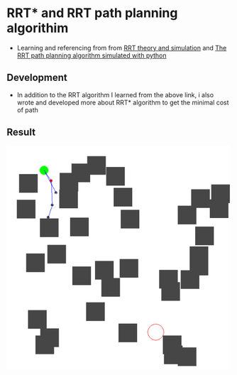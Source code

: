# RRT* and RRT path planning algorithim
- Learning and referencing from from [RRT theory and simulation](https://youtu.be/Oo61tjNJHCk?si=XyZY_cYtqLJ5F0fS) and [The RRT path planning algorithm simulated with python](https://youtu.be/TzfNzqjJ2VQ?si=8SRzWU3Vt19iLHKc)
## Development
- In addition to the RRT algorithm I learned from the above link, i also wrote and developed more about RRT* algorithm to get the minimal cost of path
## Result
![Result of 1000 iterations for making optimized path to goal](images/result.gif)
